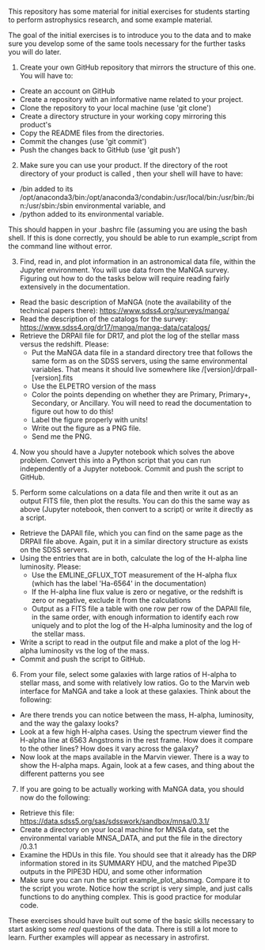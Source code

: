 This repository has some material for initial exercises for students
starting to perform astrophysics research, and some example material.

The goal of the initial exercises is to introduce you to the data and
to make sure you develop some of the same tools necessary for the
further tasks you will do later.

1. Create your own GitHub repository that mirrors the structure of
this one. You will have to:

 * Create an account on GitHub
 * Create a repository with an informative name related to your project.
 * Clone the repository to your local machine (use 'git clone')
 * Create a directory structure in your working copy mirroring this product's
 * Copy the README files from the directories.
 * Commit the changes (use 'git commit')
 * Push the changes back to GitHub (use 'git push')

2. Make sure you can use your product. If the directory of the root
directory of your product is called , then your shell will have to have:

 * /bin added to its /opt/anaconda3/bin:/opt/anaconda3/condabin:/usr/local/bin:/usr/bin:/bin:/usr/sbin:/sbin environmental variable, and
 * /python added to its  environmental variable.

This should happen in your .bashrc file (assuming you are using the
bash shell. If this is done correctly, you should be able to run
example_script from the command line without error.

3. Find, read in, and plot information in an astronomical data file,
within the Jupyter environment. You will use data from the MaNGA
survey.  Figuring out how to do the tasks below will require reading
fairly extensively in the documentation.

 * Read the basic description of MaNGA (note the availability of the technical papers there): https://www.sdss4.org/surveys/manga/
 * Read the description of the catalogs for the survey: https://www.sdss4.org/dr17/manga/manga-data/catalogs/
 * Retrieve the DRPAll file for DR17, and plot the log of the stellar mass versus the redshift. Please:
   - Put the MaNGA data file in a standard directory tree that follows the same form as on the SDSS servers, using the same environmental variables. That means it should live somewhere like /[version]/drpall-[version].fits
   - Use the ELPETRO version of the mass
   - Color the points depending on whether they are Primary, Primary+, Secondary, or Ancillary. You will need to read the documentation to figure out how to do this!
   - Label the figure properly with units!
   - Write out the figure as a PNG file.
   - Send me the PNG.

4. Now you should have a Jupyter notebook which solves the above problem. Convert this into a Python script that you can run independently of a Jupyter notebook. Commit and push the script to GitHub.

5. Perform some calculations on a data file and then write it out as an output FITS file, then plot the results. You can do this the same way as above (Jupyter notebook, then convert to a script) or write it directly as a script.

 * Retrieve the DAPAll file, which you can find on the same page as the DRPAll file above. Again, put it in a similar directory structure as exists on the SDSS servers. 
 * Using the entries that are in both, calculate the log of the H-alpha line
   luminosity. Please:
    - Use the EMLINE_GFLUX_TOT measurement of the H-alpha flux (which has the label 'Ha-6564' in the documentation)
    - If the H-alpha line flux value is zero or negative, or the redshift is zero or negative, exclude it from the calculations
    - Output as a FITS file a table with one row per row of the DAPAll file, in the same order, with enough information to identify each row uniquely and to plot the log of the H-alpha luminosity and the log of the stellar mass.
 * Write a script to read in the output file and make a plot of the log H-alpha luminosity vs the log of the mass.
 * Commit and push the script to GitHub.

6. From your file, select some galaxies with large ratios of H-alpha
to stellar mass, and some with relatively low ratios. Go to the Marvin
web interface for MaNGA and take a look at these galaxies. Think about
the following:

 * Are there trends you can notice between the mass, H-alpha, luminosity,
   and the way the galaxy looks?
 * Look at a few high H-alpha cases. Using the spectrum viewer find
   the H-alpha line at 6563 Angstroms in the rest frame. How does it
   compare to the other lines? How does it vary across the galaxy?
 * Now look at the maps available in the Marvin viewer. There is a
   way to show the H-alpha maps. Again, look at a few cases, and thing
   about the different patterns you see

7. If you are going to be actually working with MaNGA data, you should
now do the following:

 * Retrieve this file: https://data.sdss5.org/sas/sdsswork/sandbox/mnsa/0.3.1/
 * Create a directory on your local machine for MNSA data, set the environmental variable MNSA_DATA, and put the file in the directory /0.3.1
 * Examine the HDUs in this file. You should see that it already has the DRP information stored in its SUMMARY HDU, and the matched Pipe3D outputs in the PIPE3D HDU, and some other information
 * Make sure you can run the script example_plot_absmag. Compare it to the script you wrote. Notice how the script is very simple, and just calls functions to do anything complex. This is good practice for modular code.

These exercises should have built out some of the basic skills
necessary to start asking some *real* questions of the data. There is
still a lot more to learn. Further examples will appear as necessary
in astrofirst.
